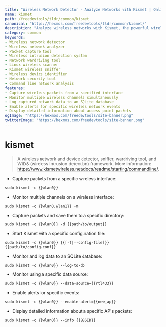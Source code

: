 ```yaml
---
title: "Wireless Network Detector - Analyze Networks with Kismet | Online Free DevTools by Hexmos"
name: kismet
path: /freedevtools/tldr/common/kismet
canonical: "https://hexmos.com/freedevtools/tldr/common/kismet/"
description: "Analyze wireless networks with Kismet, the powerful wireless network detector and sniffer. Identify devices, capture packets and detect intrusions. Free online tool, no registration required."
category: common
keywords:
- Wireless network detector
- Wireless network analyzer
- Packet capture tool
- Wireless intrusion detection system
- Network wardriving tool
- Linux wireless scanner
- Kismet wireless sniffer
- Wireless device identifier
- Network security tool
- Command line network analysis
features:
- Capture wireless packets from a specified interface
- Monitor multiple wireless channels simultaneously
- Log captured network data to an SQLite database
- Enable alerts for specific wireless network events
- Display detailed information about access point packets
ogImage: "https://hexmos.com/freedevtools/site-banner.png"
twitterImage: "https://hexmos.com/freedevtools/site-banner.png"
---
```


# kismet

> A wireless network and device detector, sniffer, wardriving tool, and WIDS (wireless intrusion detection) framework.
> More information: <https://www.kismetwireless.net/docs/readme/starting/commandline/>.

- Capture packets from a specific wireless interface:

`sudo kismet -c {{wlan0}}`

- Monitor multiple channels on a wireless interface:

`sudo kismet -c {{wlan0,wlan1}} -m`

- Capture packets and save them to a specific directory:

`sudo kismet -c {{wlan0}} -d {{path/to/output}}`

- Start Kismet with a specific configuration file:

`sudo kismet -c {{wlan0}} {{[-f|--config-file]}} {{path/to/config.conf}}`

- Monitor and log data to an SQLite database:

`sudo kismet -c {{wlan0}} --log-to-db`

- Monitor using a specific data source:

`sudo kismet -c {{wlan0}} --data-source={{rtl433}}`

- Enable alerts for specific events:

`sudo kismet -c {{wlan0}} --enable-alert={{new_ap}}`

- Display detailed information about a specific AP's packets:

`sudo kismet -c {{wlan0}} --info {{BSSID}}`
